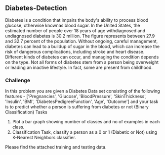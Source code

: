 ## Diabetes-Detection

Diabetes is a condition that impairs the body's ability to process blood glucose, otherwise knownas blood sugar. In the United States, the estimated number of people over 18 years of age withdiagnosed and undiagnosed diabetes is 30.2 million. The figure represents between 27.9 and 32.7 percent of the population. Without ongoing, careful management, diabetes can lead to a buildup of sugar in the blood, which can increase the risk of dangerous complications, including stroke and heart disease. Different kinds of diabetes can occur, and managing the condition depends on the type. Not all forms of diabetes stem from a person being overweight or leading an inactive lifestyle. In fact, some are present from childhood.

### Challenge
In this problem you are given a Diabetes Data set consisting of the following features -
['Pregnancies', 'Glucose', 'BloodPressure', 'SkinThickness',
'Insulin', 'BMI', 'DiabetesPedigreeFunction', 'Age', 'Outcome']
and your task is to predict whether a person is suffering from diabetes or not (Binary Classification)
Tasks
1) Plot a bar graph showing number of classes and no of examples in each class.
2) Classification Task, classify a person as a 0 or 1 (Diabetic or Not) using K-Nearest Neighbors
classifier.

Please find the attached training and testing data.
